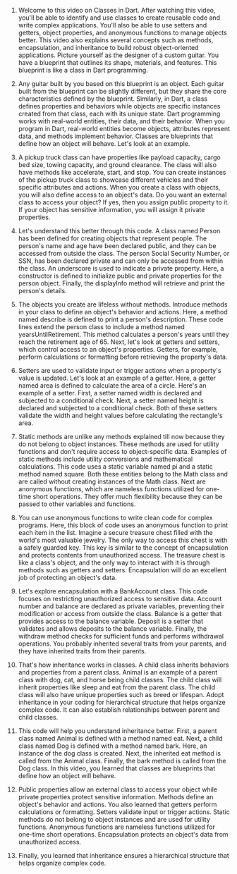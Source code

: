1. Welcome to this video on Classes in Dart. After watching this video, you'll be able to identify and use classes to create reusable code and write complex applications. You'll also be able to use setters and getters, object properties, and anonymous functions to manage objects better. This video also explains several concepts such as methods, encapsulation, and inheritance to build robust object-oriented applications. Picture yourself as the designer of a custom guitar. You have a blueprint that outlines its shape, materials, and features. This blueprint is like a class in Dart programming.

2. Any guitar built by you based on this blueprint is an object. Each guitar built from the blueprint can be slightly different, but they share the core characteristics defined by the blueprint. Similarly, in Dart, a class defines properties and behaviors while objects are specific instances created from that class, each with its unique state. Dart programming works with real-world entities, their data, and their behavior. When you program in Dart, real-world entities become objects, attributes represent data, and methods implement behavior. Classes are blueprints that define how an object will behave. Let's look at an example. 

3. A pickup truck class can have properties like payload capacity, cargo bed size, towing capacity, and ground clearance. The class will also have methods like accelerate, start, and stop. You can create instances of the pickup truck class to showcase different vehicles and their specific attributes and actions. When you create a class with objects, you will also define access to an object's data. Do you want an external class to access your object? If yes, then you assign public property to it. If your object has sensitive information, you will assign it private properties. 


4. Let's understand this better through this code. A class named Person has been defined for creating objects that represent people. The person's name and age have been declared public, and they can be accessed from outside the class. The person Social Security Number, or SSN, has been declared private and can only be accessed from within the class. An underscore is used to indicate a private property. Here, a constructor is defined to initialize public and private properties for the person object. Finally, the displayInfo method will retrieve and print the person's details. 


5. The objects you create are lifeless without methods. Introduce methods in your class to define an object's behavior and actions. Here, a method named describe is defined to print a person's description. These code lines extend the person class to include a method named yearsUntilRetirement. This method calculates a person's years until they reach the retirement age of 65. Next, let's look at getters and setters, which control access to an object's properties. Getters, for example, perform calculations or formatting before retrieving the property's data. 


6. Setters are used to validate input or trigger actions when a property's value is updated. Let's look at an example of a getter. Here, a getter named area is defined to calculate the area of a circle. Here's an example of a setter. First, a setter named width is declared and subjected to a conditional check. Next, a setter named height is declared and subjected to a conditional check. Both of these setters validate the width and height values before calculating the rectangle's area. 


7. Static methods are unlike any methods explained till now because they do not belong to object instances. These methods are used for utility functions and don't require access to object-specific data. Examples of static methods include utility conversions and mathematical calculations. This code uses a static variable named pi and a static method named square. Both these entities belong to the Math class and are called without creating instances of the Math class. Next are anonymous functions, which are nameless functions utilized for one-time short operations. They offer much flexibility because they can be passed to other variables and functions. 


8. You can use anonymous functions to write clean code for complex programs. Here, this block of code uses an anonymous function to print each item in the list. Imagine a secure treasure chest filled with the world's most valuable jewelry. The only way to access this chest is with a safely guarded key. This key is similar to the concept of encapsulation and protects contents from unauthorized access. The treasure chest is like a class's object, and the only way to interact with it is through methods such as getters and setters. Encapsulation will do an excellent job of protecting an object's data. 


9. Let's explore encapsulation with a BankAccount class. This code focuses on restricting unauthorized access to sensitive data. Account number and balance are declared as private variables, preventing their modification or access from outside the class. Balance is a getter that provides access to the balance variable. Deposit is a setter that validates and allows deposits to the balance variable. Finally, the withdraw method checks for sufficient funds and performs withdrawal operations. You probably inherited several traits from your parents, and they have inherited traits from their parents. 


10. That's how inheritance works in classes. A child class inherits behaviors and properties from a parent class. Animal is an example of a parent class with dog, cat, and horse being child classes. The child class will inherit properties like sleep and eat from the parent class. The child class will also have unique properties such as breed or lifespan. Adopt inheritance in your coding for hierarchical structure that helps organize complex code. It can also establish relationships between parent and child classes. 


11. This code will help you understand inheritance better. First, a parent class named Animal is defined with a method named eat. Next, a child class named Dog is defined with a method named bark. Here, an instance of the dog class is created. Next, the inherited eat method is called from the Animal class. Finally, the bark method is called from the Dog class. In this video, you learned that classes are blueprints that define how an object will behave. 


12. Public properties allow an external class to access your object while private properties protect sensitive information. Methods define an object's behavior and actions. You also learned that getters perform calculations or formatting. Setters validate input or trigger actions. Static methods do not belong to object instances and are used for utility functions. Anonymous functions are nameless functions utilized for one-time short operations. Encapsulation protects an object's data from unauthorized access. 


13. Finally, you learned that inheritance ensures a hierarchical structure that helps organize complex code. 